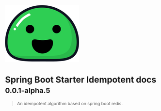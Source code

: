 ![logo](_media/icon.svg)

# Spring Boot Starter Idempotent docs  <small>0.0.1-alpha.5</small>

> An idempotent algorithm based on spring boot redis.
